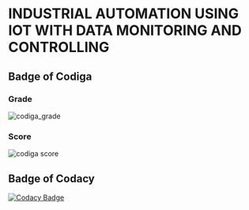 # INDUSTRIAL AUTOMATION USING IOT WITH DATA MONITORING AND CONTROLLING

## Badge of Codiga

### Grade
![codiga_grade](https://api.codiga.io/project/31645/status/svg)

### Score
![codiga score](https://api.codiga.io/project/31645/score/svg)

## Badge of Codacy
[![Codacy Badge](https://app.codacy.com/project/badge/Grade/d9e13e6376a84713b5df2e5e85d1b3a9)](https://www.codacy.com/gh/Dhivyanandhini-Thangavelu/M2_EmbSys/dashboard?utm_source=github.com&amp;utm_medium=referral&amp;utm_content=Dhivyanandhini-Thangavelu/M2_EmbSys&amp;utm_campaign=Badge_Grade)
